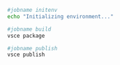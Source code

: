 ```bash
#jobname initenv 
echo "Initializing environment..."
```


```bash
#jobname build
vsce package
```

```bash
#jobname publish
vsce publish
```